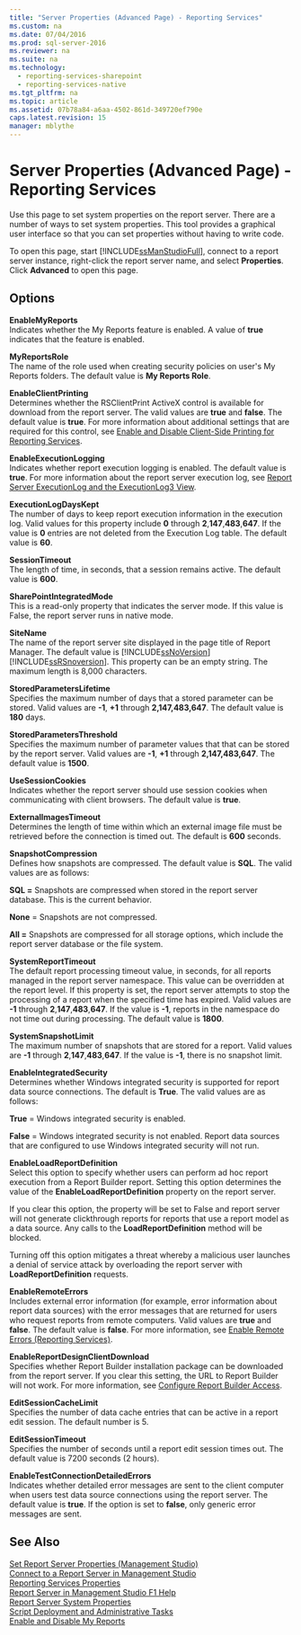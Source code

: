 ```yaml
---
title: "Server Properties (Advanced Page) - Reporting Services"
ms.custom: na
ms.date: 07/04/2016
ms.prod: sql-server-2016
ms.reviewer: na
ms.suite: na
ms.technology: 
  - reporting-services-sharepoint
  - reporting-services-native
ms.tgt_pltfrm: na
ms.topic: article
ms.assetid: 07b78a84-a6aa-4502-861d-349720ef790e
caps.latest.revision: 15
manager: mblythe
---
```

# Server Properties (Advanced Page) - Reporting Services
Use this page to set system properties on the report server. There are a number of ways to set system properties. This tool provides a graphical user interface so that you can set properties without having to write code.  
  
 To open this page, start [!INCLUDE[ssManStudioFull](../../Topics/TopicNameContainA/tokens/ssManStudioFull_md.md)], connect to a report server instance, right-click the report server name, and select **Properties**. Click **Advanced** to open this page.  
  
## Options  
 **EnableMyReports**  
 Indicates whether the My Reports feature is enabled. A value of **true** indicates that the feature is enabled.  
  
 **MyReportsRole**  
 The name of the role used when creating security policies on user's My Reports folders. The default value is **My Reports Role**.  
  
 **EnableClientPrinting**  
 Determines whether the RSClientPrint ActiveX control is available for download from the report server. The valid values are **true** and **false**. The default value is **true**. For more information about additional settings that are required for this control, see [Enable and Disable Client-Side Printing for Reporting Services](../../Topics/TopicNameNotContainA/Enable-and-Disable-Client-Side-Printing-for-Reporting-Services.md).  
  
 **EnableExecutionLogging**  
 Indicates whether report execution logging is enabled. The default value is **true**. For more information about the report server execution log, see [Report Server ExecutionLog and the ExecutionLog3 View](../../Topics/TopicNameNotContainA/Report-Server-ExecutionLog-and-the-ExecutionLog3-View.md).  
  
 **ExecutionLogDaysKept**  
 The number of days to keep report execution information in the execution log. Valid values for this property include **0** through **2**,**147**,**483**,**647**. If the value is **0** entries are not deleted from the Execution Log table. The default value is **60**.  
  
 **SessionTimeout**  
 The length of time, in seconds, that a session remains active. The default value is **600**.  
  
 **SharePointIntegratedMode**  
 This is a read-only property that indicates the server mode. If this value is False, the report server runs in native mode.  
  
 **SiteName**  
 The name of the report server site displayed in the page title of Report Manager. The default value is [!INCLUDE[ssNoVersion](../../Topics/TopicNameContainA/tokens/ssNoVersion_md.md)] [!INCLUDE[ssRSnoversion](../../Topics/TopicNameContainA/tokens/ssRSnoversion_md.md)]. This property can be an empty string. The maximum length is 8,000 characters.  
  
 **StoredParametersLifetime**  
 Specifies the maximum number of days that a stored parameter can be stored. Valid values are **-1**, **+1** through **2,147,483,647**. The default value is **180** days.  
  
 **StoredParametersThreshold**  
 Specifies the maximum number of parameter values that that can be stored by the report server. Valid values are **-1**, **+1** through **2,147,483,647**. The default value is **1500**.  
  
 **UseSessionCookies**  
 Indicates whether the report server should use session cookies when communicating with client browsers. The default value is **true**.  
  
 **ExternalImagesTimeout**  
 Determines the length of time within which an external image file must be retrieved before the connection is timed out. The default is **600** seconds.  
  
 **SnapshotCompression**  
 Defines how snapshots are compressed. The default value is **SQL**. The valid values are as follows:  
  
 **SQL =** Snapshots are compressed when stored in the report server database. This is the current behavior.  
  
 **None** = Snapshots are not compressed.  
  
 **All =** Snapshots are compressed for all storage options, which include the report server database or the file system.  
  
 **SystemReportTimeout**  
 The default report processing timeout value, in seconds, for all reports managed in the report server namespace. This value can be overridden at the report level. If this property is set, the report server attempts to stop the processing of a report when the specified time has expired. Valid values are **-1** through **2**,**147**,**483**,**647**. If the value is **-1**, reports in the namespace do not time out during processing. The default value is **1800**.  
  
 **SystemSnapshotLimit**  
 The maximum number of snapshots that are stored for a report. Valid values are **-1** through **2**,**147**,**483**,**647**. If the value is **-1**, there is no snapshot limit.  
  
 **EnableIntegratedSecurity**  
 Determines whether Windows integrated security is supported for report data source connections. The default is **True**. The valid values are as follows:  
  
 **True** = Windows integrated security is enabled.  
  
 **False** = Windows integrated security is not enabled. Report data sources that are configured to use Windows integrated security will not run.  
  
 **EnableLoadReportDefinition**  
 Select this option to specify whether users can perform ad hoc report execution from a Report Builder report. Setting this option determines the value of the **EnableLoadReportDefinition** property on the report server.  
  
 If you clear this option, the property will be set to False and report server will not generate clickthrough reports for reports that use a report model as a data source. Any calls to the **LoadReportDefinition** method will be blocked.  
  
 Turning off this option mitigates a threat whereby a malicious user launches a denial of service attack by overloading the report server with **LoadReportDefinition** requests.  
  
 **EnableRemoteErrors**  
 Includes external error information (for example, error information about report data sources) with the error messages that are returned for users who request reports from remote computers. Valid values are **true** and **false**. The default value is **false**. For more information, see [Enable Remote Errors (Reporting Services)](../../Topics/TopicNameNotContainA/Enable-Remote-Errors--Reporting-Services-.md).  
  
 **EnableReportDesignClientDownload**  
 Specifies whether Report Builder installation package can be downloaded from the report server. If you clear this setting, the URL to Report Builder will not work. For more information, see [Configure Report Builder Access](../../Topics/TopicNameNotContainA/Configure-Report-Builder-Access.md).  
  
 **EditSessionCacheLimit**  
 Specifies the number of data cache entries that can be active in a report edit session. The default number is 5.  
  
 **EditSessionTimeout**  
 Specifies the number of seconds until a report edit session times out. The default value is 7200 seconds (2 hours).  
  
 **EnableTestConnectionDetailedErrors**  
 Indicates whether detailed error messages are sent to the client computer when users test data source connections using the report server. The default value is **true**. If the option is set to **false**, only generic error messages are sent.  
  
## See Also  
 [Set Report Server Properties (Management Studio)](../../Topics/TopicNameNotContainA/Set-Report-Server-Properties--Management-Studio-.md)   
 [Connect to a Report Server in Management Studio](../../Topics/TopicNameContainA/Connect-to-a-Report-Server-in-Management-Studio.md)   
 [Reporting Services Properties](assetId:///8c855194-4c20-4ecc-a328-5137d54b560c)   
 [Report Server in Management Studio F1 Help](../../Topics/TopicNameNotContainA/Report-Server-in-Management-Studio-F1-Help.md)   
 [Report Server System Properties](assetId:///cd874117-00e5-4ae6-8629-eb9ba9f40478)   
 [Script Deployment and Administrative Tasks](../../Topics/TopicNameNotContainA/Script-Deployment-and-Administrative-Tasks.md)   
 [Enable and Disable My Reports](../../Topics/TopicNameNotContainA/Enable-and-Disable-My-Reports.md)